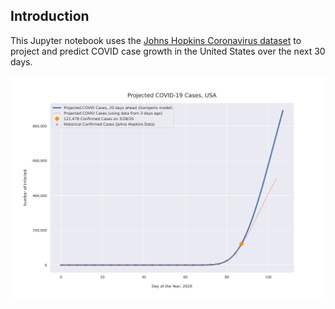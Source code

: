 ## Introduction

This Jupyter notebook uses the [Johns Hopkins Coronavirus dataset](https://github.com/CSSEGISandData/COVID-19/blob/master/README.md) to project and predict COVID case growth in the United States over the next 30 days.

![Projected Cases plot](https://raw.githubusercontent.com/bws428/covid-19/master/covid-3.28.20.png)
